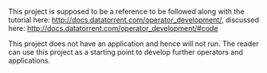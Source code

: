 This project is supposed to be a reference to be followed along with
the tutorial here: http://docs.datatorrent.com/operator_development/,
discussed here: http://docs.datatorrent.com/operator_development/#code

This project does not have an application and hence will not run.
The reader can use this project as a starting point to develop further
operators and applications.